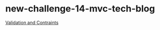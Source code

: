 # new-challenge-14-mvc-tech-blog

[Validation and Contraints](https://sequelize.org/master/manual/validations-and-constraints.html)